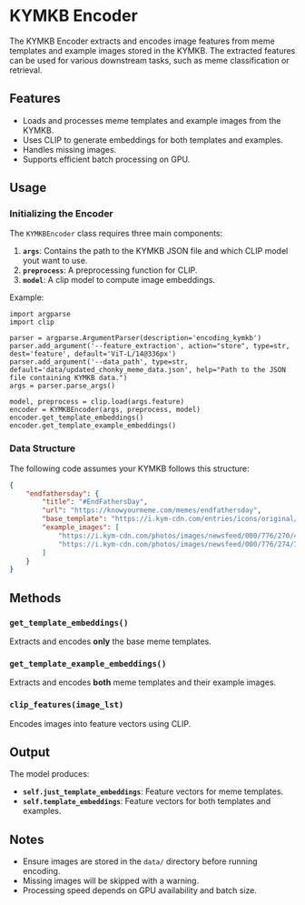 # KYMKB Encoder

The KYMKB Encoder extracts and encodes image features from meme templates and example images stored in the KYMKB. The extracted features can be used for various downstream tasks, such as meme classification or retrieval.

## Features
- Loads and processes meme templates and example images from the KYMKB.
- Uses CLIP to generate embeddings for both templates and examples.
- Handles missing images.
- Supports efficient batch processing on GPU.

## Usage
### Initializing the Encoder
The `KYMKBEncoder` class requires three main components:
1. **`args`**: Contains the path to the KYMKB JSON file and which CLIP model yout want to use.
2. **`preprocess`**: A preprocessing function for CLIP.
3. **`model`**: A clip model to compute image embeddings.

Example:
```
import argparse
import clip

parser = argparse.ArgumentParser(description='encoding_kymkb')
parser.add_argument('--feature_extraction', action="store", type=str, dest='feature', default='ViT-L/14@336px')
parser.add_argument('--data_path', type=str, default='data/updated_chonky_meme_data.json', help="Path to the JSON file containing KYMKB data.")
args = parser.parse_args()

model, preprocess = clip.load(args.feature)
encoder = KYMKBEncoder(args, preprocess, model)
encoder.get_template_embeddings()
encoder.get_template_example_embeddings()
```

### Data Structure
The following code assumes your KYMKB follows this structure:
```json
{
    "endfathersday": {
        "title": "#EndFathersDay",
        "url": "https://knowyourmeme.com/memes/endfathersday",
        "base_template": "https://i.kym-cdn.com/entries/icons/original/000/015/825/766736550778035887.png",
        "example_images": [
            "https://i.kym-cdn.com/photos/images/newsfeed/000/776/270/48f.png",
            "https://i.kym-cdn.com/photos/images/newsfeed/000/776/274/7f8.png"
        ]
    }
}
```

## Methods
### `get_template_embeddings()`
Extracts and encodes **only** the base meme templates.

### `get_template_example_embeddings()`
Extracts and encodes **both** meme templates and their example images.

### `clip_features(image_lst)`
Encodes images into feature vectors using CLIP.


## Output
The model produces:
- **`self.just_template_embeddings`**: Feature vectors for meme templates.
- **`self.template_embeddings`**: Feature vectors for both templates and examples.

## Notes
- Ensure images are stored in the `data/` directory before running encoding.
- Missing images will be skipped with a warning.
- Processing speed depends on GPU availability and batch size.

